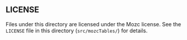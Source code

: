## LICENSE

Files under this directory are licensed under the Mozc license.
See the `LICENSE` file in this directory (`src/mozcTables/`) for details.
